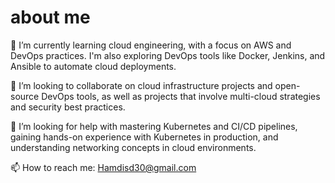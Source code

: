 # about me 





🌱 I’m currently learning cloud engineering, with a focus on AWS and DevOps practices. I'm also exploring DevOps tools like Docker, Jenkins, and Ansible to automate cloud deployments.

👯 I’m looking to collaborate on cloud infrastructure projects and open-source DevOps tools, as well as projects that involve multi-cloud strategies and security best practices.

🤔 I’m looking for help with mastering Kubernetes and CI/CD pipelines, gaining hands-on experience with Kubernetes in production, and understanding networking concepts in cloud environments.

📫 How to reach me: Hamdisd30@gmail.com

